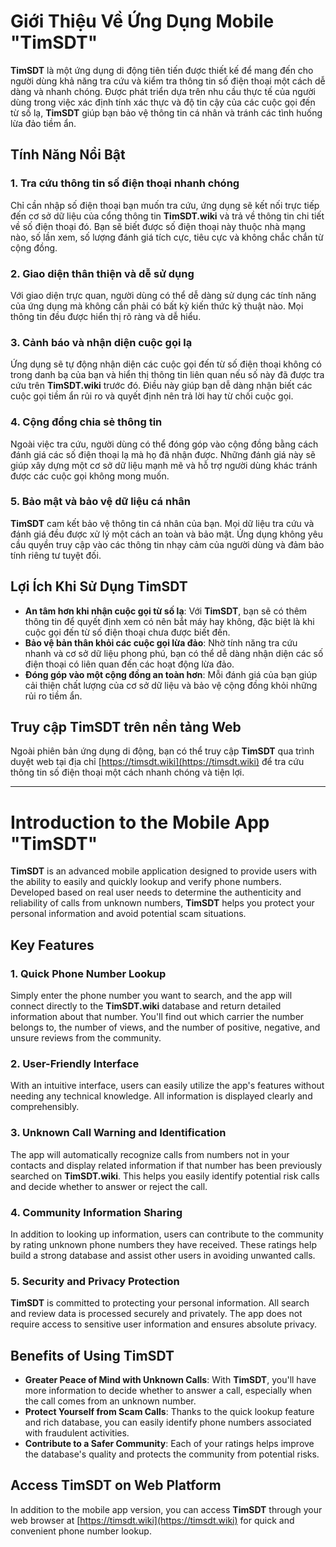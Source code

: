 # Giới Thiệu Về Ứng Dụng Mobile "TimSDT"

**TimSDT** là một ứng dụng di động tiên tiến được thiết kế để mang đến cho người dùng khả năng tra cứu và kiểm tra thông tin số điện thoại một cách dễ dàng và nhanh chóng. Được phát triển dựa trên nhu cầu thực tế của người dùng trong việc xác định tính xác thực và độ tin cậy của các cuộc gọi đến từ số lạ, **TimSDT** giúp bạn bảo vệ thông tin cá nhân và tránh các tình huống lừa đảo tiềm ẩn.

## Tính Năng Nổi Bật

### 1. Tra cứu thông tin số điện thoại nhanh chóng
Chỉ cần nhập số điện thoại bạn muốn tra cứu, ứng dụng sẽ kết nối trực tiếp đến cơ sở dữ liệu của cổng thông tin **TimSDT.wiki** và trả về thông tin chi tiết về số điện thoại đó. Bạn sẽ biết được số điện thoại này thuộc nhà mạng nào, số lần xem, số lượng đánh giá tích cực, tiêu cực và không chắc chắn từ cộng đồng.

### 2. Giao diện thân thiện và dễ sử dụng
Với giao diện trực quan, người dùng có thể dễ dàng sử dụng các tính năng của ứng dụng mà không cần phải có bất kỳ kiến thức kỹ thuật nào. Mọi thông tin đều được hiển thị rõ ràng và dễ hiểu.

### 3. Cảnh báo và nhận diện cuộc gọi lạ
Ứng dụng sẽ tự động nhận diện các cuộc gọi đến từ số điện thoại không có trong danh bạ của bạn và hiển thị thông tin liên quan nếu số này đã được tra cứu trên **TimSDT.wiki** trước đó. Điều này giúp bạn dễ dàng nhận biết các cuộc gọi tiềm ẩn rủi ro và quyết định nên trả lời hay từ chối cuộc gọi.

### 4. Cộng đồng chia sẻ thông tin
Ngoài việc tra cứu, người dùng có thể đóng góp vào cộng đồng bằng cách đánh giá các số điện thoại lạ mà họ đã nhận được. Những đánh giá này sẽ giúp xây dựng một cơ sở dữ liệu mạnh mẽ và hỗ trợ người dùng khác tránh được các cuộc gọi không mong muốn.

### 5. Bảo mật và bảo vệ dữ liệu cá nhân
**TimSDT** cam kết bảo vệ thông tin cá nhân của bạn. Mọi dữ liệu tra cứu và đánh giá đều được xử lý một cách an toàn và bảo mật. Ứng dụng không yêu cầu quyền truy cập vào các thông tin nhạy cảm của người dùng và đảm bảo tính riêng tư tuyệt đối.

## Lợi Ích Khi Sử Dụng TimSDT

- **An tâm hơn khi nhận cuộc gọi từ số lạ**: Với **TimSDT**, bạn sẽ có thêm thông tin để quyết định xem có nên bắt máy hay không, đặc biệt là khi cuộc gọi đến từ số điện thoại chưa được biết đến.
- **Bảo vệ bản thân khỏi các cuộc gọi lừa đảo**: Nhờ tính năng tra cứu nhanh và cơ sở dữ liệu phong phú, bạn có thể dễ dàng nhận diện các số điện thoại có liên quan đến các hoạt động lừa đảo.
- **Đóng góp vào một cộng đồng an toàn hơn**: Mỗi đánh giá của bạn giúp cải thiện chất lượng của cơ sở dữ liệu và bảo vệ cộng đồng khỏi những rủi ro tiềm ẩn.

## Truy cập TimSDT trên nền tảng Web
Ngoài phiên bản ứng dụng di động, bạn có thể truy cập **TimSDT** qua trình duyệt web tại địa chỉ [https://timsdt.wiki](https://timsdt.wiki) để tra cứu thông tin số điện thoại một cách nhanh chóng và tiện lợi.

---

# Introduction to the Mobile App "TimSDT"

**TimSDT** is an advanced mobile application designed to provide users with the ability to easily and quickly lookup and verify phone numbers. Developed based on real user needs to determine the authenticity and reliability of calls from unknown numbers, **TimSDT** helps you protect your personal information and avoid potential scam situations.

## Key Features

### 1. Quick Phone Number Lookup
Simply enter the phone number you want to search, and the app will connect directly to the **TimSDT.wiki** database and return detailed information about that number. You'll find out which carrier the number belongs to, the number of views, and the number of positive, negative, and unsure reviews from the community.

### 2. User-Friendly Interface
With an intuitive interface, users can easily utilize the app's features without needing any technical knowledge. All information is displayed clearly and comprehensibly.

### 3. Unknown Call Warning and Identification
The app will automatically recognize calls from numbers not in your contacts and display related information if that number has been previously searched on **TimSDT.wiki**. This helps you easily identify potential risk calls and decide whether to answer or reject the call.

### 4. Community Information Sharing
In addition to looking up information, users can contribute to the community by rating unknown phone numbers they have received. These ratings help build a strong database and assist other users in avoiding unwanted calls.

### 5. Security and Privacy Protection
**TimSDT** is committed to protecting your personal information. All search and review data is processed securely and privately. The app does not require access to sensitive user information and ensures absolute privacy.

## Benefits of Using TimSDT

- **Greater Peace of Mind with Unknown Calls**: With **TimSDT**, you'll have more information to decide whether to answer a call, especially when the call comes from an unknown number.
- **Protect Yourself from Scam Calls**: Thanks to the quick lookup feature and rich database, you can easily identify phone numbers associated with fraudulent activities.
- **Contribute to a Safer Community**: Each of your ratings helps improve the database's quality and protects the community from potential risks.

## Access TimSDT on Web Platform
In addition to the mobile app version, you can access **TimSDT** through your web browser at [https://timsdt.wiki](https://timsdt.wiki) for quick and convenient phone number lookup.
